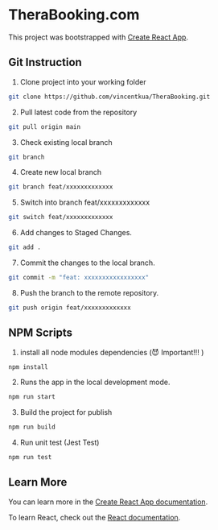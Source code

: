 # TheraBooking.com

This project was bootstrapped with [Create React App](https://github.com/facebook/create-react-app).

## Git Instruction

1. Clone project into your working folder

```bash
git clone https://github.com/vincentkua/TheraBooking.git
```

2. Pull latest code from the repository

```bash
git pull origin main
```

3. Check existing local branch

```bash
git branch
```

4. Create new local branch

```bash
git branch feat/xxxxxxxxxxxxx
```

5. Switch into branch feat/xxxxxxxxxxxxx

```bash
git switch feat/xxxxxxxxxxxxx
```

6. Add changes to Staged Changes.

```bash
git add .
```

7. Commit the changes to the local branch.

```bash
git commit -m "feat: xxxxxxxxxxxxxxxxx"
```

8. Push the branch to the remote repository.

```bash
git push origin feat/xxxxxxxxxxxxx
```

## NPM Scripts

1. install all node modules dependencies (😈 Important!!! ) 

```bash
npm install
```

2. Runs the app in the local development mode.

```bash
npm run start
```

3. Build the project for publish

```bash
npm run build
```

4. Run unit test (Jest Test)

```bash
npm run test
```

## Learn More

You can learn more in the [Create React App documentation](https://facebook.github.io/create-react-app/docs/getting-started).

To learn React, check out the [React documentation](https://reactjs.org/).
